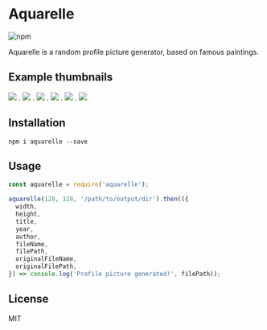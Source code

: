 # Aquarelle

![npm](https://img.shields.io/npm/v/aquarelle?color=success)

Aquarelle is a random profile picture generator, based on famous paintings.

## Example thumbnails

![](https://i.imgur.com/29wqN0T.png) .
![](https://i.imgur.com/lSpkUWJ.png) .
![](https://i.imgur.com/XNk6VR8.png) .
![](https://i.imgur.com/Z0K32ZG.png) .
![](https://i.imgur.com/NrVkJgd.png) .
![](https://i.imgur.com/a8pCTGT.png)

## Installation

`npm i aquarelle --save`

## Usage

```js
const aquarelle = require('aquarelle');

aquarelle(128, 128, '/path/to/output/dir').then(({
  width,
  height,
  title,
  year,
  author,
  fileName,
  filePath,
  originalFileName,
  originalFilePath,
}) => console.log('Profile picture generated!', filePath));
```

## License

MIT
